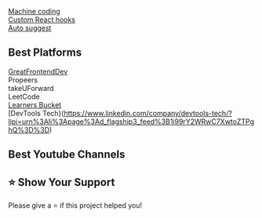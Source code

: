 [Machine coding](https://github.com/YashLT224/Machine-coding-Questions)<br/>
[Custom React hooks](https://github.com/YashLT224/React-Custom-Hooks)<br/>
[Auto suggest](https://github.com/vyash5075/TypeAhead-AutoSuggestion)


## Best Platforms

[GreatFrontendDev](https://www.linkedin.com/company/greatfrontend/?lipi=urn%3Ali%3Apage%3Ad_flagship3_feed%3B1i99rY2WRwC7XwtoZTPghQ%3D%3D) \
Propeers \
takeUForward \
LeetCode \
[Learners Bucket](https://www.linkedin.com/company/learnersbucket/?lipi=urn%3Ali%3Apage%3Ad_flagship3_feed%3B1i99rY2WRwC7XwtoZTPghQ%3D%3D) \
[DevTools Tech}(https://www.linkedin.com/company/devtools-tech/?lipi=urn%3Ali%3Apage%3Ad_flagship3_feed%3B1i99rY2WRwC7XwtoZTPghQ%3D%3D) 







## Best Youtube Channels



## ⭐️ Show Your Support
Please give a ⭐️ if this project helped you!


